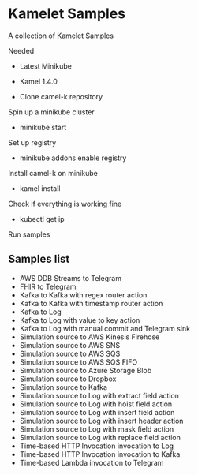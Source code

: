 # Kamelet Samples

A collection of Kamelet Samples

Needed:
- Latest Minikube
- Kamel 1.4.0

- Clone camel-k repository

Spin up a minikube cluster
- minikube start

Set up registry
- minikube addons enable registry

Install camel-k on minikube
- kamel install

Check if everything is working fine
- kubectl get ip

Run samples

## Samples list

- AWS DDB Streams to Telegram
- FHIR to Telegram
- Kafka to Kafka with regex router action
- Kafka to Kafka with timestamp router action
- Kafka to Log
- Kafka to Log with value to key action
- Kafka to Log with manual commit and Telegram sink
- Simulation source to AWS Kinesis Firehose
- Simulation source to AWS SNS
- Simulation source to AWS SQS
- Simulation source to AWS SQS FIFO
- Simulation source to Azure Storage Blob
- Simulation source to Dropbox
- Simulation source to Kafka
- Simulation source to Log with extract field action
- Simulation source to Log with hoist field action
- Simulation source to Log with insert field action
- Simulation source to Log with insert header action
- Simulation source to Log with mask field action
- Simulation source to Log with replace field action
- Time-based HTTP Invocation invocation to Log
- Time-based HTTP Invocation invocation to Kafka
- Time-based Lambda invocation to Telegram

